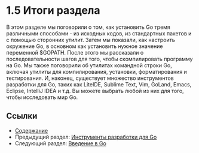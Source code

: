 # 1.5 Итоги раздела

В этом разделе мы поговорили о том, как установить Go тремя различными способами - из исходных кодов, из стандартных пакетов и с помощью сторонних утилит. Затем мы показали, как настроить окружение Go, в основном как установить нужное значение переменной $GOPATH. После этого мы рассказали о последовательности шагов для того, чтобы скомпилировать программу на Go. Мы также поговорили об утилитах командной строки Go, включая утилиты для компилирования, установки, форматирования и тестирования. И, наконец, существует множество инструментов разработки для Go, таких как LiteIDE, Sublime Text, Vim, GoLand, Emacs, Eclipse, IntelliJ IDEA и т.д. Вы можете выбрать любой из них для того, чтобы исследовать мир Go.

## Ссылки

- [Содержание](preface.md)
- Предыдущий раздел: [Инструменты разработки для Go](01.4.md)
- Следующий раздел: [Введение в Go](02.0.md)
